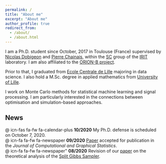 ```yaml
---
permalink: /
title: "About me"
excerpt: "About me"
author_profile: true
redirect_from: 
  - /about/
  - /about.html
---
```


I am a Ph.D. student since October, 2017 in Toulouse (France) supervised by [Nicolas Dobigeon](http://dobigeon.perso.enseeiht.fr/index.html) and [Pierre Chainais](http://pierrechainais.ec-lille.fr), within the [SC](http://sc.enseeiht.fr/) group of the [IRIT](https://www.irit.fr/) laboratory.
I am also affiliated to the [ORION-B project](https://www.iram.fr/~pety/ORION-B/).

Prior to that, I graduated from [Ecole Centrale de Lille](http://centralelille.fr/) majoring in data science. 
I also hold a M.Sc. degree in applied mathematics from [University of Lille](http://www.univ-lille1.fr/home/).

I work on Monte Carlo methods for statistical machine learning and signal processing. I am particularly interested in the connections between optimisation and simulation-based approaches.

## News 
@ icn-fas fa-fw fa-calendar-plus **10/2020** My Ph.D. defense is scheduled on October 7, 2020.  
@ icn-fa fa-fw fa-newspaper **09/2020** [Paper](https://arxiv.org/abs/1902.05754) accepted for publication in the *Journal of Computational and Graphical Statistics*.  
@ icn-fa fa-fw fa-newspaper" **08/2020** Revision of our [paper](https://arxiv.org/abs/1905.11937) on the theoretical analysis of the [Split Gibbs Sampler](https://ieeexplore.ieee.org/document/8625467/").  
